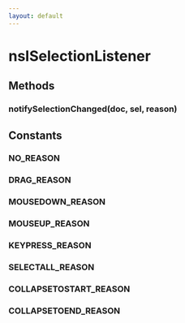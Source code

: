 ```yaml
---
layout: default
---
```


# nsISelectionListener #

## Methods ##

### notifySelectionChanged(doc, sel, reason) ###

## Constants ##

### NO_REASON ###

### DRAG_REASON ###

### MOUSEDOWN_REASON ###

### MOUSEUP_REASON ###

### KEYPRESS_REASON ###

### SELECTALL_REASON ###

### COLLAPSETOSTART_REASON ###

### COLLAPSETOEND_REASON ###
